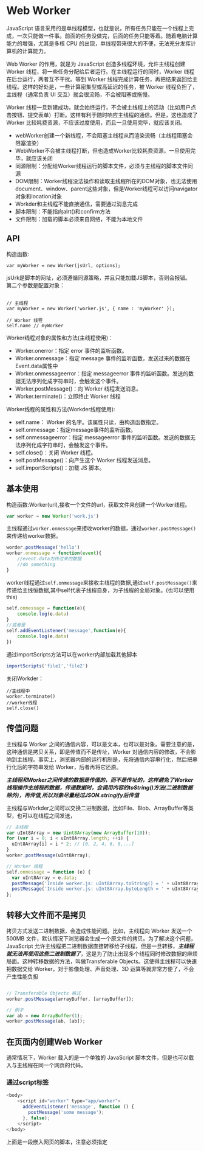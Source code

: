 <!--
 * @Description: 
 * @Author: johe.huang
 * @Date: 2020-03-04 00:28:37
 -->
# Web Worker
JavaScript 语言采用的是单线程模型，也就是说，所有任务只能在一个线程上完成，一次只能做一件事。前面的任务没做完，后面的任务只能等着。随着电脑计算能力的增强，尤其是多核 CPU 的出现，单线程带来很大的不便，无法充分发挥计算机的计算能力。

Web Worker 的作用，就是为 JavaScript 创造多线程环境，允许主线程创建 Worker 线程，将一些任务分配给后者运行。在主线程运行的同时，Worker 线程在后台运行，两者互不干扰。等到 Worker 线程完成计算任务，再把结果返回给主线程。这样的好处是，一些计算密集型或高延迟的任务，被 Worker 线程负担了，主线程（通常负责 UI 交互）就会很流畅，不会被阻塞或拖慢。

Worker 线程一旦新建成功，就会始终运行，不会被主线程上的活动（比如用户点击按钮、提交表单）打断。这样有利于随时响应主线程的通信。但是，这也造成了 Worker 比较耗费资源，不应该过度使用，而且一旦使用完毕，就应该关闭。

- webWorker创建一个新线程，不会阻塞主线程从而渲染流畅（主线程阻塞会阻塞渲染）
- WebWorker不会被主线程打断，但也造成Worker比较耗费资源，一旦使用完毕，就应该关闭
- 同源限制：分配给Worker线程运行的脚本文件，必须与主线程的脚本文件同源
- DOM限制：Worker线程没法操作和读取主线程所在的DOM对象，也无法使用document、window、parent这些对象，但是Worker线程可以访问navigator对象和location对象
- Workder和主线程不能直接通信，需要通过消息完成
- 脚本限制：不能指向alrt()和confirm方法
- 文件限制：加载的脚本必须来自网络，不能为本地文件

## API
构造函数:
```
var myWorker = new Worker(jsUrl, options);
```
jsUrk是脚本的网址，必须遵循同源策略，并且只能加载JS脚本，否则会报错。  
第二个参数是配置对象：
```

// 主线程
var myWorker = new Worker('worker.js', { name : 'myWorker' });

// Worker 线程
self.name // myWorker
```
Worker线程对象的属性和方法(主线程使用)：
- Worker.onerror：指定 error 事件的监听函数。
- Worker.onmessage：指定 message 事件的监听函数，发送过来的数据在Event.data属性中
- Worker.onmessageerror：指定 messageerror 事件的监听函数。发送的数据无法序列化成字符串时，会触发这个事件。
- Worker.postMessage()：向 Worker 线程发送消息。
- Worker.terminate()：立即终止 Worker 线程

Worker线程的属性和方法(Workder线程使用):
- self.name： Worker 的名字。该属性只读，由构造函数指定。
- self.onmessage：指定message事件的监听函数。
- self.onmessageerror：指定 messageerror 事件的监听函数。发送的数据无法序列化成字符串时，会触发这个事件。
- self.close()：关闭 Worker 线程。
- self.postMessage()：向产生这个 Worker 线程发送消息。
- self.importScripts()：加载 JS 脚本。

## 基本使用
构造函数:Worker(url),接收一个文件的url，获取文件来创建一个Worker线程。
```javascript
var worker = new Worker('work.js')
```
主线程通过```worker.onmessage```来接收worker的数据，通过```worker.postMessage()```来传递给worker数据。

```javascript
worder.postMessage('hello')
worker.onmessage = function(event){
    //event.data为传过来的数据
    //do something
}
```
worker线程通过```self.onmessage```来接收主线程的数据,通过```self.postMessage()```来传递给主线恒数据,其中self代表子线程自身，为子线程的全局对象。(也可以使用this)
```javascript
self.onmessage = function(e){
    console.log(e.data)
}
//或者是
self.addEventListener('message',function(e){
    console.log(e.data)
})

```
通过importScripts方法可以在worker内部加载其他脚本
```javascript
importScripts('file1','file2')
```
关闭Workder：
```
//主线程中
worker.terminate()
//worker线程
self.close()
```

## 传值问题
主线程与 Worker 之间的通信内容，可以是文本，也可以是对象。需要注意的是，这种通信是拷贝关系，即是传值而不是传址，Worker 对通信内容的修改，不会影响到主线程。事实上，浏览器内部的运行机制是，先将通信内容串行化，然后把串行化后的字符串发给 Worker，后者再将它还原。

***主线程和Worker之间传递的数据是传值的，而不是传址的，这样避免了Worker线程操作主线程的数据，传递数据时，会调用内容的toString()方法(二进制数据除外)，再传值,所以对象尽量经过JSON.stringify后传值***

主线程与Workder之间可以交换二进制数据，比如File、Blob、ArrayBuffer等类型，也可以在线程之间发送，
```javascript
// 主线程
var uInt8Array = new Uint8Array(new ArrayBuffer(10));
for (var i = 0; i < uInt8Array.length; ++i) {
  uInt8Array[i] = i * 2; // [0, 2, 4, 6, 8,...]
}
worker.postMessage(uInt8Array);

// Worker 线程
self.onmessage = function (e) {
  var uInt8Array = e.data;
  postMessage('Inside worker.js: uInt8Array.toString() = ' + uInt8Array.toString());
  postMessage('Inside worker.js: uInt8Array.byteLength = ' + uInt8Array.byteLength);
};

```

## 转移大文件而不是拷贝
拷贝方式发送二进制数据，会造成性能问题。比如，主线程向 Worker 发送一个 500MB 文件，默认情况下浏览器会生成一个原文件的拷贝。为了解决这个问题，JavaScript 允许主线程把二进制数据直接转移给子线程，但是一旦转移，***主线程就无法再使用这些二进制数据了***，这是为了防止出现多个线程同时修改数据的麻烦局面。这种转移数据的方法，叫做Transferable Objects。这使得主线程可以快速把数据交给 Worker，对于影像处理、声音处理、3D 运算等就非常方便了，不会产生性能负担
```javascript

// Transferable Objects 格式
worker.postMessage(arrayBuffer, [arrayBuffer]);

// 例子
var ab = new ArrayBuffer(1);
worker.postMessage(ab, [ab]);

```

## 在页面内创建Web Worker
通常情况下，Worker 载入的是一个单独的 JavaScript 脚本文件，但是也可以载入与主线程在同一个网页的代码。

### 通过script标签
```javascript
<body>
    <script id="worker" type="app/worker">
      addEventListener('message', function () {
        postMessage('some message');
      }, false);
    </script>
</body>

```
上面是一段嵌入网页的脚本，注意必须指定<script>标签的type属性是一个浏览器不认识的值，上例是app / worker。

```javascript
//基于script的内容创建一个Blob对象
var blob = new Blob([document.querySelector('#worker').textContent]);
// 生成指向Blob对象的blobURL
var url = window.URL.createObjectURL(blob);
// 请求blobURL来创建workder
var worker = new Worker(url);

worker.onmessage = function (e) {
  // e.data === 'some message'
};
```


## worker线程完成轮询
有时，浏览器需要轮询服务器状态，以便第一时间得知状态改变。这个工作可以放在 Worker 里面。

```javascript
function createWorker(f) {
  var blob = new Blob(['(' + f.toString() +')()']);
  var url = window.URL.createObjectURL(blob);
  var worker = new Worker(url);
  return worker;
}

var pollingWorker = createWorker(function (e) {
  var cache;

  function compare(new, old) { ... };

  setInterval(function () {
    fetch('/my-api-endpoint').then(function (res) {
      var data = res.json();

      if (!compare(data, cache)) {
        cache = data;
        self.postMessage(data);
      }
    })
  }, 1000)
});

pollingWorker.onmessage = function () {
  // render data
}

pollingWorker.postMessage('init');

```

一个完整的使用例子:
```javascript
 function createWorker(fn) {
    var blob = new Blob([`(${fn.toString()})()`])
    var blobURL = window.URL.createObjectURL(blob)
    var worker = new Worker(blobURL)
    return worker
}
var webWorker = createWorker(function () {
    function init() {
        let i = 0
        setInterval(function () {
            self.postMessage(++i)
        }, 1000)
    }
    self.onmessage = function (messageEvent) {
        switch (messageEvent.data) {
            case "init":
                init()
                break
            case "stop":
                console.log("close!");
                self.close();
                break;
        }

    }
})
webWorker.onmessage = function (event) {
    console.log(event.data)
    if (event.data === 5) {
        webWorker.postMessage("stop")
        //主线程关闭webWorker.terminate()
    }
}
webWorker.postMessage("init")

```